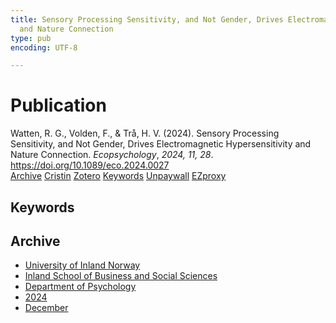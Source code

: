 ```yaml
---
title: Sensory Processing Sensitivity, and Not Gender, Drives Electromagnetic Hypersensitivity
  and Nature Connection
type: pub
encoding: UTF-8

---
```

<h1>Publication</h1>
<article id="csl-bib-container-2S39ZXPJ" class="csl-bib-container">
  <div class="csl-bib-body"> <div class="csl-entry">Watten, R. G., Volden, F., &#38; Trå, H. V. (2024). Sensory Processing Sensitivity, and Not Gender, Drives Electromagnetic Hypersensitivity and Nature Connection. <i>Ecopsychology</i>, <i>2024, 11, 28</i>. <a href="https://doi.org/10.1089/eco.2024.0027">https://doi.org/10.1089/eco.2024.0027</a></div> </div>
  <div class="csl-bib-buttons">
    <a href="#taxonomy-article-2S39ZXPJ" alt="archive" class="csl-bib-button">Archive</a>
    <a href="https://app.cristin.no/results/show.jsf?id=2326352" alt="Cristin" class="csl-bib-button">Cristin</a>
    <a href="http://zotero.org/groups/5881554/items/2S39ZXPJ" alt="Zotero" class="csl-bib-button">Zotero</a>
    <a href="#keywords-article-2S39ZXPJ" alt="keywords" class="csl-bib-button">Keywords</a>
    <a href="https://doi.org/10.1089/eco.2024.0027" alt="Unpaywall" class="csl-bib-button">Unpaywall</a>
    <a href="https://doi.org/10.1089/eco.2024.0027" alt="EZproxy" class="csl-bib-button">EZproxy</a>
  </div>
  <div id="csl-bib-meta-container-2S39ZXPJ"></div>
</article>
<div id="csl-bib-meta-2S39ZXPJ" class="csl-bib-meta">
  <article id="keywords-article-2S39ZXPJ" class="keywords-article">
    <h1>Keywords</h1>
    
  </article>
  <article id="taxonomy-article-2S39ZXPJ" class="taxonomy-article">
    <h1>Archive</h1>
    <ul>
      <li><a href="{{< params subfolder >}}en/archive/?key=3DCRN523">University of Inland Norway</a></li>
      <li><a href="{{< params subfolder >}}en/archive/?key=DU8Q9LN9">Inland School of Business and Social Sciences</a></li>
      <li><a href="{{< params subfolder >}}en/archive/?key=KTD9NXA8">Department of Psychology</a></li>
      <li><a href="{{< params subfolder >}}en/archive/?key=LS3MUAPD">2024</a></li>
      <li><a href="{{< params subfolder >}}en/archive/?key=AC7TIQMA">December</a></li>
    </ul>
  </article>
</div>
